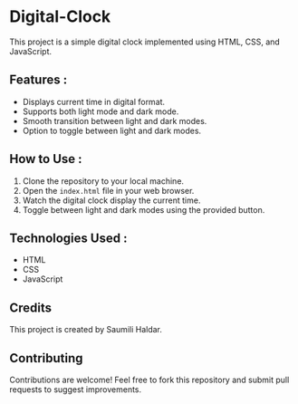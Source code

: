 # Digital-Clock
This project is a simple digital clock implemented using HTML, CSS, and JavaScript.

## Features :
- Displays current time in digital format.
- Supports both light mode and dark mode.
- Smooth transition between light and dark modes.
- Option to toggle between light and dark modes.

## How to Use : 
1. Clone the repository to your local machine.
2. Open the `index.html` file in your web browser.
3. Watch the digital clock display the current time.
4. Toggle between light and dark modes using the provided button.

## Technologies Used :
- HTML
- CSS
- JavaScript

## Credits
This project is created by Saumili Haldar.

## Contributing
Contributions are welcome! Feel free to fork this repository and submit pull requests to suggest improvements.
